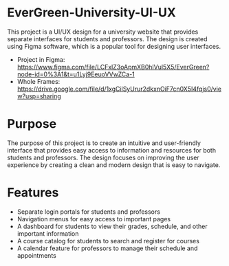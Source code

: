 
# EverGreen-University-UI-UX

This project is a UI/UX design for a university website that provides separate interfaces for students and professors. The design is created using Figma software, which is a popular tool for designing user interfaces.

- Project in Figma: https://www.figma.com/file/LCFxlZ3oApmXB0hlVul5X5/EverGreen?node-id=0%3A1&t=u1Lyj9EeuoVVwZCa-1
- Whole Frames: https://drive.google.com/file/d/1xgCilSyUrur2dkxnOiF7cn0X5I4fqjs0/view?usp=sharing

# Purpose
The purpose of this project is to create an intuitive and user-friendly interface that provides easy access to information and resources for both students and professors. The design focuses on improving the user experience by creating a clean and modern design that is easy to navigate.

# Features
- Separate login portals for students and professors
- Navigation menus for easy access to important pages
- A dashboard for students to view their grades, schedule, and other important information
- A course catalog for students to search and register for courses
- A calendar feature for professors to manage their schedule and appointments







